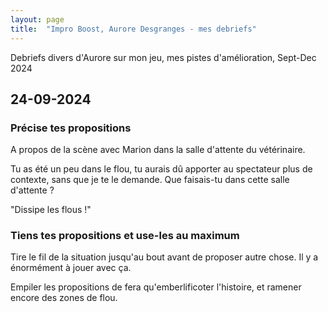 ```yaml
---
layout: page
title:  "Impro Boost, Aurore Desgranges - mes debriefs"
---
```


Debriefs divers d'Aurore sur mon jeu, mes pistes d'amélioration, Sept-Dec 2024

## 24-09-2024

### Précise tes propositions
A propos de la scène avec Marion dans la salle d'attente du vétérinaire.

Tu as été un peu dans le flou, tu aurais dû apporter au spectateur plus de contexte, sans que je te le demande.
Que faisais-tu dans cette salle d'attente ?

"Dissipe les flous !"

### Tiens tes propositions et use-les au maximum
Tire le fil de la situation jusqu'au bout avant de proposer autre chose.
Il y a énormément à jouer avec ça.

Empiler les propositions de fera qu'emberlificoter l'histoire, et ramener encore des zones de flou.

